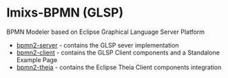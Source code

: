# Imixs-BPMN (GLSP)

BPMN Modeler based on Eclipse Graphical Language Server Platform

 - [bpmn2-server](./imixs-bpmn.glsp-server/README.md) - contains the GLSP sever implementation
 - [bpmn2-client](./imixs-bpmn.glsp-client/README.md) - contains the GLSP Client components and a Standalone Example Page
 - [bpmn2-theia](./imixs-bpmn.glsp-theia/README.md) - contains the Eclipse Theia Client components integration
 